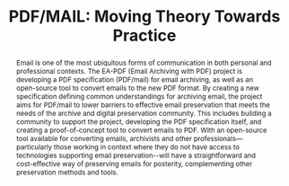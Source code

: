 ---
abstract: Email is one of the most ubiquitous forms of communication in both personal
  and professional contexts. The EA-PDF (Email Archiving with PDF) project is developing
  a PDF specification (PDF/mail) for email archiving, as well as an open-source tool
  to convert emails to the new PDF format. By creating a new specification defining
  common understandings for archiving email, the project aims for PDF/mail to lower
  barriers to effective email preservation that meets the needs of the archive and
  digital preservation community.  This includes building a community to support the
  project, developing the PDF specification itself, and creating a proof-of-concept
  tool to convert emails to PDF. With an open-source tool available for converting
  emails, archivists and other professionals—particularly those working in context
  where they do not have access to technologies supporting email preservation--will
  have a straightforward and cost-effective way of preserving emails for posterity,
  complementing other preservation methods and tools.
creators:
- Habing, Tom
- Wyatt, Peter
- Irwin, Eden
- Martinez, Ruby
- Johnson, Duff
- Prom, Christopher
date: null
document_url: https://www.ideals.illinois.edu/items/128327/bitstreams/429019/data.pdf
grand_parent: iPRES
institutions: []
keywords:
- email
- file format
- specification development
- software
- metadata
landing_page_url: https://hdl.handle.net/2142/121124
language: eng
layout: publication
license: CC-BY 4.0 International
notes_url: null
parent: iPRES 2023
publication_type: paper
size: null
slides_url: null
source_name: iPRES
stream_url: null
title: 'PDF/MAIL: Moving Theory Towards Practice'
year: 2023
---